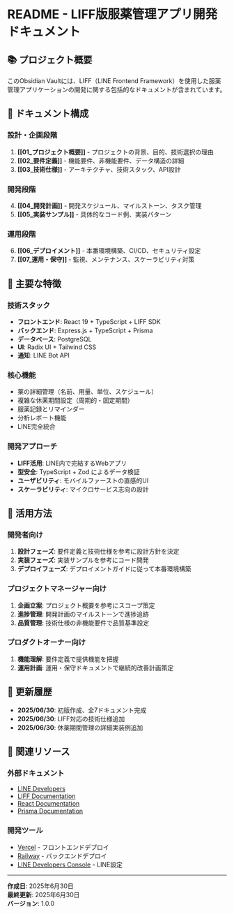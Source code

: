 # README - LIFF版服薬管理アプリ開発ドキュメント

## 📚 プロジェクト概要

このObsidian Vaultには、LIFF（LINE Frontend Framework）を使用した服薬管理アプリケーションの開発に関する包括的なドキュメントが含まれています。

## 📁 ドキュメント構成

### 設計・企画段階
1. **[[01_プロジェクト概要]]** - プロジェクトの背景、目的、技術選択の理由
2. **[[02_要件定義]]** - 機能要件、非機能要件、データ構造の詳細
3. **[[03_技術仕様]]** - アーキテクチャ、技術スタック、API設計

### 開発段階
4. **[[04_開発計画]]** - 開発スケジュール、マイルストーン、タスク管理
5. **[[05_実装サンプル]]** - 具体的なコード例、実装パターン

### 運用段階
6. **[[06_デプロイメント]]** - 本番環境構築、CI/CD、セキュリティ設定
7. **[[07_運用・保守]]** - 監視、メンテナンス、スケーラビリティ対策

## 🎯 主要な特徴

### 技術スタック
- **フロントエンド**: React 19 + TypeScript + LIFF SDK
- **バックエンド**: Express.js + TypeScript + Prisma
- **データベース**: PostgreSQL
- **UI**: Radix UI + Tailwind CSS
- **通知**: LINE Bot API

### 核心機能
- 薬の詳細管理（名前、用量、単位、スケジュール）
- 複雑な休薬期間設定（周期的・固定期間）
- 服薬記録とリマインダー
- 分析レポート機能
- LINE完全統合

### 開発アプローチ
- **LIFF活用**: LINE内で完結するWebアプリ
- **型安全**: TypeScript + Zod によるデータ検証
- **ユーザビリティ**: モバイルファーストの直感的UI
- **スケーラビリティ**: マイクロサービス志向の設計

## 🚀 活用方法

### 開発者向け
1. **設計フェーズ**: 要件定義と技術仕様を参考に設計方針を決定
2. **実装フェーズ**: 実装サンプルを参考にコード開発
3. **デプロイフェーズ**: デプロイメントガイドに従って本番環境構築

### プロジェクトマネージャー向け
1. **企画立案**: プロジェクト概要を参考にスコープ策定
2. **進捗管理**: 開発計画のマイルストーンで進捗追跡
3. **品質管理**: 技術仕様の非機能要件で品質基準設定

### プロダクトオーナー向け
1. **機能理解**: 要件定義で提供機能を把握
2. **運用計画**: 運用・保守ドキュメントで継続的改善計画策定

## 📝 更新履歴

- **2025/06/30**: 初版作成、全7ドキュメント完成
- **2025/06/30**: LIFF対応の技術仕様追加
- **2025/06/30**: 休薬期間管理の詳細実装例追加

## 🔗 関連リソース

### 外部ドキュメント
- [LINE Developers](https://developers.line.biz/)
- [LIFF Documentation](https://developers.line.biz/ja/docs/liff/)
- [React Documentation](https://react.dev/)
- [Prisma Documentation](https://www.prisma.io/docs)

### 開発ツール
- [Vercel](https://vercel.com/) - フロントエンドデプロイ
- [Railway](https://railway.app/) - バックエンドデプロイ
- [LINE Developers Console](https://developers.line.biz/console/) - LINE設定

---

**作成日**: 2025年6月30日  
**最終更新**: 2025年6月30日  
**バージョン**: 1.0.0
